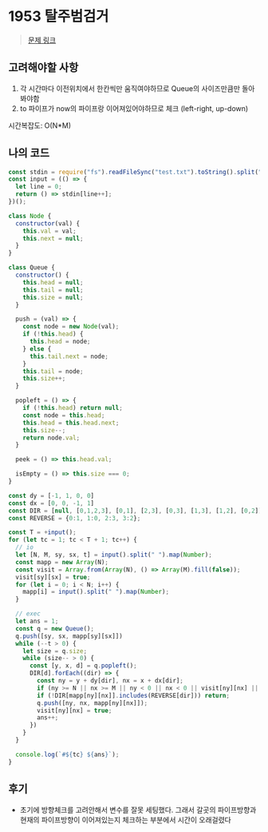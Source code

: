 # 1953 탈주범검거

> [문제 링크](https://swexpertacademy.com/main/solvingProblem/solvingProblem.do)

## 고려해야할 사항

1. 각 시간마다 이전위치에서 한칸씩만 움직여야하므로 Queue의 사이즈만큼만 돌아봐야함
2. to 파이프가 now의 파이프랑 이어져있어야하므로 체크 (left-right, up-down)

시간복잡도: O(N\*M)

## 나의 코드

```javascript
const stdin = require("fs").readFileSync("test.txt").toString().split("\n");
const input = (() => {
  let line = 0;
  return () => stdin[line++];
})();

class Node {
  constructor(val) {
    this.val = val;
    this.next = null;
  }
}

class Queue {
  constructor() {
    this.head = null;
    this.tail = null;
    this.size = null;
  }

  push = (val) => {
    const node = new Node(val);
    if (!this.head) {
      this.head = node;
    } else {
      this.tail.next = node;
    }
    this.tail = node;
    this.size++;
  }

  popleft = () => {
    if (!this.head) return null;
    const node = this.head;
    this.head = this.head.next;
    this.size--;
    return node.val;
  }

  peek = () => this.head.val;

  isEmpty = () => this.size === 0;
}

const dy = [-1, 1, 0, 0]
const dx = [0, 0, -1, 1]
const DIR = [null, [0,1,2,3], [0,1], [2,3], [0,3], [1,3], [1,2], [0,2]]
const REVERSE = {0:1, 1:0, 2:3, 3:2};

const T = +input();
for (let tc = 1; tc < T + 1; tc++) {
  // io
  let [N, M, sy, sx, t] = input().split(" ").map(Number);
  const mapp = new Array(N);
  const visit = Array.from(Array(N), () => Array(M).fill(false));
  visit[sy][sx] = true;
  for (let i = 0; i < N; i++) {
    mapp[i] = input().split(" ").map(Number);
  }

  // exec
  let ans = 1;
  const q = new Queue();
  q.push([sy, sx, mapp[sy][sx]])
  while (--t > 0) {
    let size = q.size;
    while (size-- > 0) {
      const [y, x, d] = q.popleft();
      DIR[d].forEach((dir) => {
        const ny = y + dy[dir], nx = x + dx[dir];
        if (ny >= N || nx >= M || ny < 0 || nx < 0 || visit[ny][nx] || mapp[ny][nx] === 0) return;
        if (!DIR[mapp[ny][nx]].includes(REVERSE[dir])) return;
        q.push([ny, nx, mapp[ny][nx]]);
        visit[ny][nx] = true;
        ans++;
      })
    }
  }

  console.log(`#${tc} ${ans}`);
}

```

## 후기

- 초기에 방향체크를 고려안해서 변수를 잘못 세팅했다. 그래서 갈곳의 파이프방향과 현재의 파이프방향이 이어져있는지 체크하는 부분에서 시간이 오래걸렸다